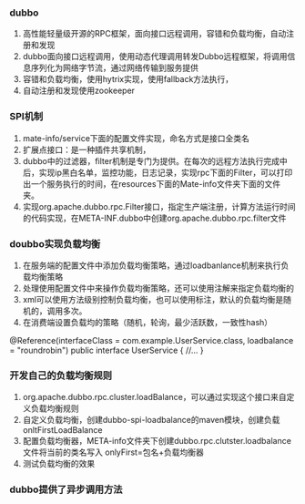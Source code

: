 ###  dubbo
1. 高性能轻量级开源的RPC框架，面向接口远程调用，容错和负载均衡，自动注册和发现
2. dubbo面向接口远程调用，使用动态代理调用转发Dubbo远程框架，将调用信息序列化为网络字节流，通过网络传输到服务提供
3. 容错和负载均衡，使用hytrix实现，使用fallback方法执行，
4. 自动注册和发现使用zookeeper

### SPI机制
1. mate-info/service下面的配置文件实现，命名方式是接口全类名
2. 扩展点接口：是一种插件共享机制，
3. dubbo中的过滤器，filter机制是专门为提供。在每次的远程方法执行完成中后，实现ip黑白名单，监控功能，日志记录，实现rpc下面的Filter，可以打印出一个服务执行的时间，在resources下面的Mate-info文件夹下面的文件夹。                                                 
4. 实现org.apache.dubbo.rpc.Filter接口，指定生产端注册，计算方法运行时间的代码实现，在META-INF.dubbo中创建org.apache.dubbo.rpc.filter文件

### doubbo实现负载均衡
1. 在服务端的配置文件中添加负载均衡策略，通过loadbanlance机制来执行负载均衡策略
2. 处理使用配置文件中来操作负载均衡策略，还可以使用注解来指定负载均衡的
3. xml可以使用方法级别控制负载均衡，也可以使用标注，默认的负载均衡是随机的，调用多次。
4. 在消费端设置负载均的策略（随机，轮询，最少活跃数，一致性hash）

@Reference(interfaceClass = com.example.UserService.class, loadbalance = "roundrobin")
public interface UserService {
    //...
}

### 开发自己的负载均衡规则
1. org.apache.dubbo.rpc.cluster.loadBalance，可以通过实现这个接口来自定义负载均衡规则
2. 自定义负载均衡，创建dubbo-spi-loadbalance的maven模块，创建负载onltFirstLoadBalance
3. 配置负载均衡器，META-info文件夹下创建dubbo.rpc.clutster.loadbalance文件将当前的类名写入 onlyFirst=包名+负载均衡器
4. 测试负载均衡的效果

### dubbo提供了异步调用方法
